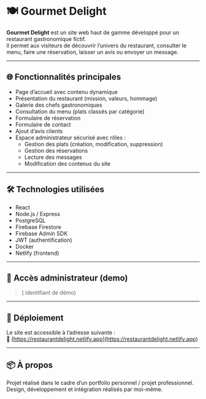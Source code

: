 # 🍽️ Gourmet Delight


**Gourmet Delight** est un site web haut de gamme développé pour un restaurant gastronomique fictif.  
Il permet aux visiteurs de découvrir l’univers du restaurant, consulter le menu, faire une réservation, laisser un avis ou envoyer un message.


---


## 🌐 Fonctionnalités principales


- Page d’accueil avec contenu dynamique
- Présentation du restaurant (mission, valeurs, hommage)
- Galerie des chefs gastronomiques
- Consultation du menu (plats classés par catégorie)
- Formulaire de réservation
- Formulaire de contact
- Ajout d’avis clients
- Espace administrateur sécurisé avec rôles :
  - Gestion des plats (création, modification, suppression)
  - Gestion des réservations
  - Lecture des messages
  - Modification des contenus du site


---


## 🛠️ Technologies utilisées


- React
- Node.js / Express
- PostgreSQL
- Firebase Firestore
- Firebase Admin SDK
- JWT (authentification)
- Docker
- Netlify (frontend)


---


## 👤 Accès administrateur (demo)


> ( identifiant de démo)


---


## 🚀 Déploiement


Le site est accessible à l’adresse suivante :  
🔗 [https://restaurantdelight.netlify.app](https://restaurantdelight.netlify.app)


---


## 📦 À propos


Projet réalisé dans le cadre d’un portfolio personnel / projet professionnel.  
Design, développement et intégration réalisés par moi-même.

